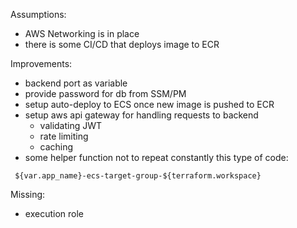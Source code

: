 Assumptions:
- AWS Networking is in place
- there is some CI/CD that deploys image to ECR


Improvements:
- backend port as variable
- provide password for db from SSM/PM
- setup auto-deploy to ECS once new image is pushed to ECR
- setup aws api gateway for handling requests to backend
   - validating JWT
   - rate limiting
   - caching
- some helper function not to repeat constantly this type of code:
```
 ${var.app_name}-ecs-target-group-${terraform.workspace}
```

Missing:
- execution role